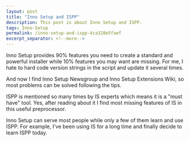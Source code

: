 ```yaml
---
layout: post
title: "Inno Setup and ISPP"
description: This post is about Inno Setup and ISPP.
tags: Inno-Setup
permalink: /inno-setup-and-ispp-4ca328e5faef
excerpt_separator: <!--more-->
---
```

Inno Setup provides 90% features you need to create a standard and powerful installer while 10% features you may want are missing. For me, I hate to hard code version strings in the script and update it several times.

And now I find Inno Setup Newsgroup and Inno Setup Extensions Wiki, so most problems can be solved following the tips.

ISPP is mentioned so many times by IS experts which means it is a "must have" tool. Yes, after reading about it I find most missing features of IS in this useful preprocessor.

Inno Setup can serve most people while only a few of them learn and use ISPP. For example, I've been using IS for a long time and finally decide to learn ISPP today.
<!--more-->